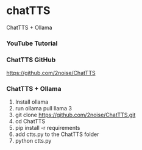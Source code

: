 # chatTTS
ChatTTS + Ollama 

### YouTube Tutorial


### ChatTTS GitHub
https://github.com/2noise/ChatTTS

### ChatTTS + Ollama
1. Install ollama
2. run ollama pull llama 3
3. git clone https://github.com/2noise/ChatTTS.git
4. cd ChatTTS
5. pip install -r requirements
6. add ctts.py to the ChatTTS folder
7. python ctts.py
